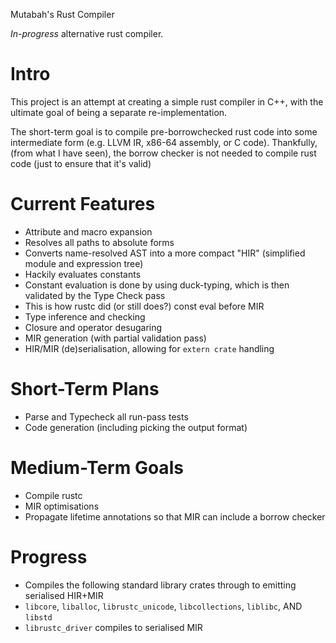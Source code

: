 
Mutabah's Rust Compiler

_In-progress_ alternative rust compiler.

Intro
===
This project is an attempt at creating a simple rust compiler in C++, with the ultimate goal of being a separate re-implementation.

The short-term goal is to compile pre-borrowchecked rust code into some intermediate form (e.g. LLVM IR, x86-64 assembly, or C code). Thankfully, (from what I have seen), the borrow checker is not needed to compile rust code (just to ensure that it's valid)

Current Features
===
- Attribute and macro expansion
- Resolves all paths to absolute forms
- Converts name-resolved AST into a more compact "HIR" (simplified module and expression tree)
- Hackily evaluates constants
 - Constant evaluation is done by using duck-typing, which is then validated by the Type Check pass
 - This is how rustc did (or still does?) const eval before MIR
- Type inference and checking
- Closure and operator desugaring
- MIR generation (with partial validation pass)
- HIR/MIR (de)serialisation, allowing for `extern crate` handling

Short-Term Plans
===
- Parse and Typecheck all run-pass tests
- Code generation (including picking the output format)

Medium-Term Goals
===
- Compile rustc
- MIR optimisations
- Propagate lifetime annotations so that MIR can include a borrow checker


Progress
===
- Compiles the following standard library crates through to emitting serialised HIR+MIR
 - `libcore`, `liballoc`, `librustc_unicode`, `libcollections`, `liblibc`, AND `libstd`
- `librustc_driver` compiles to serialised MIR

